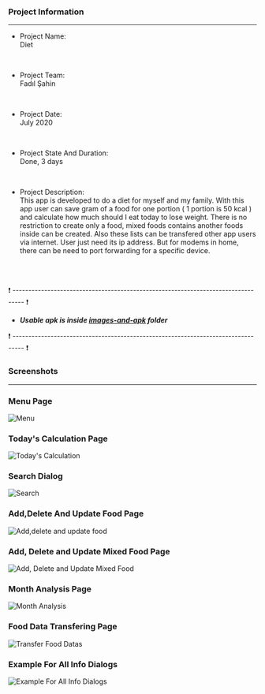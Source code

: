 ### Project Information
--- 
* Project Name: <br/>
Diet
<br>

* Project Team: <br/>
Fadıl Şahin
<br>

* Project Date: <br/>
July 2020
<br>

* Project State And Duration: <br/>
Done, 3 days
<br>

* Project Description: <br/>
This app is developed to do a diet for myself and my family. With this app user can save gram of a food for one portion ( 1 portion is 50 kcal ) and calculate how much should I eat today to lose weight. There is no restriction to create only a food, mixed foods contains another foods inside can be created. Also these lists can be transfered other app users via internet. User just need its ip address. But for modems in home, there can be need to port forwarding for a specific device.
<br/>
<br/>

:exclamation: --------------------------------------------------------------------------------- :exclamation:

- ***Usable apk is inside [images-and-apk](images-and-apk/Diet.apk) folder***

:exclamation: --------------------------------------------------------------------------------- :exclamation:



### Screenshots
---

### Menu Page 
![Menu](./images-and-apk/1.png)

### Today's Calculation Page

![Today's Calculation](./images-and-apk/2.png)

### Search Dialog

![Search](./images-and-apk/3.png)

### Add,Delete And Update Food Page

![Add,delete and update food](./images-and-apk/4.png)

### Add, Delete and Update Mixed Food Page

![Add, Delete and Update Mixed Food](./images-and-apk/5.png)

### Month Analysis Page

![Month Analysis](./images-and-apk/6.png)

### Food Data Transfering Page

![Transfer Food Datas](./images-and-apk/7.png)

### Example For All Info Dialogs

![Example For All Info Dialogs](./images-and-apk/8.png)


